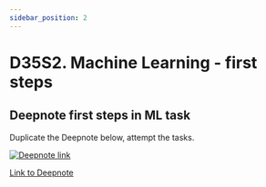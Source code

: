 ```yaml
---
sidebar_position: 2
---
```


# D35S2. Machine Learning - first steps

## Deepnote first steps in ML task

Duplicate the Deepnote below, attempt the tasks.

[<img
    src="/img/icons/deepnote-logo.svg"
    alt="Deepnote link"
/>](https://deepnote.com/project/ml-iris-yzFy7gBrRxuPesq-MaOUQg/%2Fdata_preprocessing_tools.ipynb)

[Link to Deepnote](https://deepnote.com/project/ml-iris-yzFy7gBrRxuPesq-MaOUQg/%2Fdata_preprocessing_tools.ipynb)
